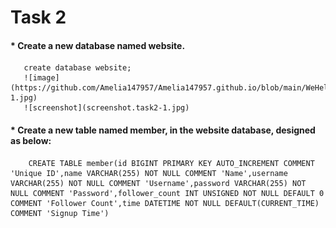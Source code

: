 # **Task 2**
   #### *  Create a new database named website.
       create database website;
       ![image](https://github.com/Amelia147957/Amelia147957.github.io/blob/main/WeHelp/Assignment_5/pic/task2-1.jpg)
       ![screenshot](screenshot.task2-1.jpg)
        
   #### *  Create a new table named member, in the website database, designed as below:
        CREATE TABLE member(id BIGINT PRIMARY KEY AUTO_INCREMENT COMMENT 'Unique ID',name VARCHAR(255) NOT NULL COMMENT 'Name',username VARCHAR(255) NOT NULL COMMENT 'Username',password VARCHAR(255) NOT NULL COMMENT 'Password',follower_count INT UNSIGNED NOT NULL DEFAULT 0 COMMENT 'Follower Count',time DATETIME NOT NULL DEFAULT(CURRENT_TIME) COMMENT 'Signup Time')

